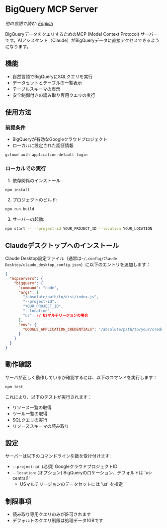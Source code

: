 # BigQuery MCP Server

*他の言語で読む: [English](README.md)*

BigQueryデータをクエリするためのMCP (Model Context Protocol) サーバーです。AIアシスタント（Claude）がBigQueryデータに直接アクセスできるようになります。

## 機能

- 自然言語でBigQueryにSQLクエリを実行
- データセットとテーブルの一覧表示
- テーブルスキーマの表示
- 安全制御付きの読み取り専用クエリの実行

## 使用方法

### 前提条件

- BigQueryが有効なGoogleクラウドプロジェクト
- ローカルに設定された認証情報

```bash
gcloud auth application-default login
```

### ローカルでの実行

1. 依存関係のインストール:

```bash
npm install
```

2. プロジェクトのビルド:

```bash
npm run build
```

3. サーバーの起動:

```bash
npm start -- --project-id YOUR_PROJECT_ID --location YOUR_LOCATION
```

## Claudeデスクトップへのインストール

Claude Desktop設定ファイル（通常は`~/.config/Claude Desktop/claude_desktop_config.json`）に以下のエントリを追加します：

```json
{
  "mcpServers": {
    "bigquery": {
      "command": "node",
      "args": [
        "/absolute/path/to/dist/index.js",
        "--project-id",
        "YOUR_PROJECT_ID",
        "--location",
        "us"  // USマルチリージョンの場合
      ],
      "env": {
        "GOOGLE_APPLICATION_CREDENTIALS": "/absolute/path/to/your/credentials.json"
      }
    }
  }
}
```

## 動作確認

サーバが正しく動作しているか確認するには、以下のコマンドを実行します：

```bash
npm test
```

これにより、以下のテストが実行されます：

- リソース一覧の取得
- ツール一覧の取得
- SQLクエリの実行
- リソーススキーマの読み取り

## 設定

サーバーは以下のコマンドライン引数を受け付けます:

- `--project-id`: (必須) GoogleクラウドプロジェクトID
- `--location`: (オプション) BigQueryのロケーション、デフォルトは 'us-central1'
  - USマルチリージョンのデータセットには 'us' を指定

## 制限事項

- 読み取り専用クエリのみが許可されます
- デフォルトのクエリ制限は処理データ1GBです
